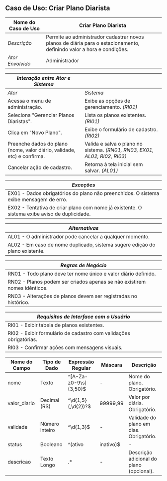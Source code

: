 ## Caso de Uso: Criar Plano Diarista

| Nome do Caso de Uso       | Criar Plano Diarista                                                                                       |
|---------------------------|-----------------------------------------------------------------------------------------------------------|
| *Descrição*               | Permite ao administrador cadastrar novos planos de diária para o estacionamento, definindo valor a hora e condições. |
| *Ator Envolvido*          | Administrador                                                                                             |

| *Interação entre Ator e Sistema*       |                                                                                                          |
|----------------------------------------|----------------------------------------------------------------------------------------------------------|
| *Ator*                                 | *Sistema*                                                                                                |
| Acessa o menu de administração.        | Exibe as opções de gerenciamento. *(RI01)*                                                               |
| Seleciona "Gerenciar Planos Diaristas". | Lista os planos existentes. *(RI01)*                                                                     |
| Clica em "Novo Plano".                  | Exibe o formulário de cadastro. *(RI02)*                                                                 |
| Preenche dados do plano (nome, valor diário, validade, etc) e confirma. | Valida e salva o plano no sistema. *(RN01, RN03, EX01, AL02, RI02, RI03)*          |
| Cancelar ação de cadastro.              | Retorna à tela inicial sem salvar. *(AL01)*                                                              |

| *Exceções*                                                                                             |
|--------------------------------------------------------------------------------------------------------|
| EX01 - Dados obrigatórios do plano não preenchidos. O sistema exibe mensagem de erro.                  |
| EX02 - Tentativa de criar plano com nome já existente. O sistema exibe aviso de duplicidade.            |

| *Alternativas*                                                                                         |
|--------------------------------------------------------------------------------------------------------|
| AL01 - O administrador pode cancelar a qualquer momento.                                               |
| AL02 - Em caso de nome duplicado, sistema sugere edição do plano existente.                             |

| *Regras de Negócio*                                                                                     |
|--------------------------------------------------------------------------------------------------------|
| RN01 - Todo plano deve ter nome único e valor diário definido.                                          |
| RN02 - Planos podem ser criados apenas se não existirem nomes idênticos.                                |
| RN03 - Alterações de planos devem ser registradas no histórico.                                         |

| *Requisitos de Interface com o Usuário*                                                                 |
|--------------------------------------------------------------------------------------------------------|
| RI01 - Exibir tabela de planos existentes.                                                             |
| RI02 - Exibir formulário de cadastro com validações obrigatórias.                                      |
| RI03 - Confirmar ações com mensagens visuais.                                                          |

| Nome do Campo | Tipo de Dado | Expressão Regular | Máscara       | Descrição                                                              |
|---------------|--------------|-------------------|---------------|------------------------------------------------------------------------|
| nome          | Texto        | ^[A-Za-z0-9\s]{3,50}$ | -           | Nome do plano. Obrigatório.                                            |
| valor_diario  | Decimal (R$) | ^\d{1,5}(\,\d{2})?$ | 99999,99      | Valor por diária. Obrigatório.                                          |
| validade      | Número inteiro | ^\d{1,3}$        | -             | Validade do plano em dias. Obrigatório.                                |
| status        | Booleano     | ^(ativo|inativo)$ | -             | Indica se o plano está ativo.                                           |
| descricao     | Texto Longo  | .*                | -             | Descrição adicional do plano (opcional).                               |
